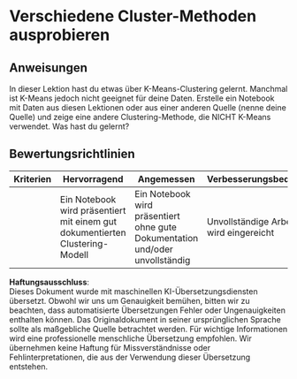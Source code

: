 # Verschiedene Cluster-Methoden ausprobieren

## Anweisungen

In dieser Lektion hast du etwas über K-Means-Clustering gelernt. Manchmal ist K-Means jedoch nicht geeignet für deine Daten. Erstelle ein Notebook mit Daten aus diesen Lektionen oder aus einer anderen Quelle (nenne deine Quelle) und zeige eine andere Clustering-Methode, die NICHT K-Means verwendet. Was hast du gelernt? 

## Bewertungsrichtlinien

| Kriterien | Hervorragend                                                       | Angemessen                                                            | Verbesserungsbedarf            |
| --------- | --------------------------------------------------------------- | -------------------------------------------------------------------- | ------------------------------ |
|           | Ein Notebook wird präsentiert mit einem gut dokumentierten Clustering-Modell | Ein Notebook wird präsentiert ohne gute Dokumentation und/oder unvollständig | Unvollständige Arbeit wird eingereicht |

**Haftungsausschluss**:  
Dieses Dokument wurde mit maschinellen KI-Übersetzungsdiensten übersetzt. Obwohl wir uns um Genauigkeit bemühen, bitten wir zu beachten, dass automatisierte Übersetzungen Fehler oder Ungenauigkeiten enthalten können. Das Originaldokument in seiner ursprünglichen Sprache sollte als maßgebliche Quelle betrachtet werden. Für wichtige Informationen wird eine professionelle menschliche Übersetzung empfohlen. Wir übernehmen keine Haftung für Missverständnisse oder Fehlinterpretationen, die aus der Verwendung dieser Übersetzung entstehen.